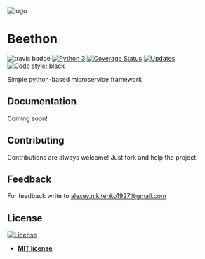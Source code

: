 ![logo](https://i.ibb.co/PzjhcXG/beethon.png)
# Beethon
![travis badge](https://travis-ci.org/wblxyxolbkhv/beethon.svg?branch=master)
[![Python 3](https://pyup.io/repos/github/wblxyxolbkhv/beethon/python-3-shield.svg)](https://pyup.io/repos/github/wblxyxolbkhv/beethon/)
[![Coverage Status](https://coveralls.io/repos/github/wblxyxolbkhv/beethon/badge.svg?branch=master)](https://coveralls.io/github/wblxyxolbkhv/beethon?branch=master)
[![Updates](https://pyup.io/repos/github/wblxyxolbkhv/beethon/shield.svg)](https://pyup.io/repos/github/wblxyxolbkhv/beethon/)
[![Code style: black](https://img.shields.io/badge/code%20style-black-000000.svg)](https://github.com/psf/black)

Simple python-based microservice framework

## Documentation

Coming soon!

## Contributing

Contributions are always welcome! Just fork and help the project.

## Feedback

For feedback write to alexey.nikitenko1927@gmail.com

## License

[![License](http://img.shields.io/:license-mit-blue.svg?style=flat-square)](http://badges.mit-license.org)

- **[MIT license](http://opensource.org/licenses/mit-license.php)**
